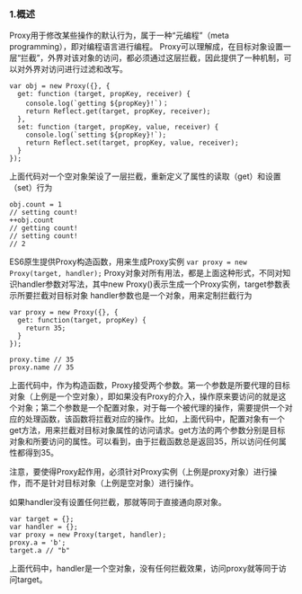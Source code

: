 ### 1.概述
Proxy用于修改某些操作的默认行为，属于一种“元编程”（meta programming），即对编程语言进行编程。
Proxy可以理解成，在目标对象设置一层“拦截”，外界对该对象的访问，都必须通过这层拦截，因此提供了一种机制，可以对外界对访问进行过滤和改写。
```
var obj = new Proxy({}, {
  get: function (target, propKey, receiver) {
    console.log(`getting ${propKey}!`)；
    return Reflect.get(target, propKey, receiver);
  },
  set: function (target, propKey, value, receiver) {
    console.log(`setting ${propKey}!`);
    return Reflect.set(target, propKey, value, receiver);
  }
});
```
上面代码对一个空对象架设了一层拦截，重新定义了属性的读取（get）和设置（set）行为
```
obj.count = 1
// setting count!
++obj.count
// getting count!
// setting count!
// 2
```
ES6原生提供Proxy构造函数，用来生成Proxy实例
`var proxy = new Proxy(target, handler);`
Proxy对象对所有用法，都是上面这种形式，不同对知识handler参数对写法，其中new Proxy()表示生成一个Proxy实例，target参数表示所要拦截对目标对象
handler参数也是一个对象，用来定制拦截行为
```
var proxy = new Proxy({}, {
  get: function(target, propKey) {
    return 35;
  }
});

proxy.time // 35
proxy.name // 35
```
上面代码中，作为构造函数，Proxy接受两个参数。第一个参数是所要代理的目标对象（上例是一个空对象），即如果没有Proxy的介入，操作原来要访问的就是这个对象；第二个参数是一个配置对象，对于每一个被代理的操作，需要提供一个对应的处理函数，该函数将拦截对应的操作。比如，上面代码中，配置对象有一个get方法，用来拦截对目标对象属性的访问请求。get方法的两个参数分别是目标对象和所要访问的属性。可以看到，由于拦截函数总是返回35，所以访问任何属性都得到35。

注意，要使得Proxy起作用，必须针对Proxy实例（上例是proxy对象）进行操作，而不是针对目标对象（上例是空对象）进行操作。

如果handler没有设置任何拦截，那就等同于直接通向原对象。
```
var target = {};
var handler = {};
var proxy = new Proxy(target, handler);
proxy.a = 'b';
target.a // "b"
```
上面代码中，handler是一个空对象，没有任何拦截效果，访问proxy就等同于访问target。

